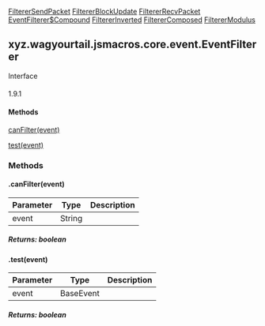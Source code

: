 
[FiltererSendPacket](1.9.2/xyz/wagyourtail/jsmacros/client/api/event/filterer/FiltererSendPacket.html) [FiltererBlockUpdate](1.9.2/xyz/wagyourtail/jsmacros/client/api/event/filterer/FiltererBlockUpdate.html) [FiltererRecvPacket](1.9.2/xyz/wagyourtail/jsmacros/client/api/event/filterer/FiltererRecvPacket.html) [EventFilterer$Compound](1.9.2/xyz/wagyourtail/jsmacros/core/event/EventFilterer.Compound.html) [FiltererInverted](1.9.2/xyz/wagyourtail/jsmacros/core/event/impl/FiltererInverted.html) [FiltererComposed](1.9.2/xyz/wagyourtail/jsmacros/core/event/impl/FiltererComposed.html) [FiltererModulus](1.9.2/xyz/wagyourtail/jsmacros/core/event/impl/FiltererModulus.html)

xyz.wagyourtail.jsmacros.core.event.EventFilterer
-------------------------------------------------

Interface
#### 

1.9.1

#### Methods

[canFilter(event)](#canFilter-String-)


[test(event)](#test-BaseEvent-)



### Methods

#### .canFilter(event)

| Parameter | Type | Description |
|---|---|---|
| event | String |  |

##### Returns: boolean



#### .test(event)

| Parameter | Type | Description |
|---|---|---|
| event | BaseEvent |  |

##### Returns: boolean




